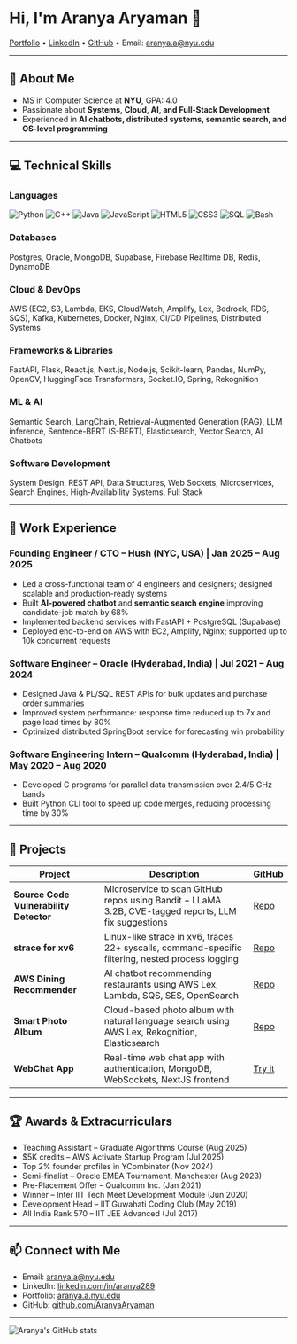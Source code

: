 # Hi, I'm Aranya Aryaman 👋

[Portfolio](https://aranya.a.nyu.edu) • [LinkedIn](https://linkedin.com/in/aranya289) • [GitHub](https://github.com/AranyaAryaman) • Email: aranya.a@nyu.edu  

---

## 🌱 About Me
- MS in Computer Science at **NYU**, GPA: 4.0  
- Passionate about **Systems, Cloud, AI, and Full-Stack Development**  
- Experienced in **AI chatbots, distributed systems, semantic search, and OS-level programming**  

---

## 💻 Technical Skills

### **Languages**
![Python](https://img.shields.io/badge/-Python-3776AB?style=flat-square&logo=python&logoColor=white)
![C++](https://img.shields.io/badge/-C++-00599C?style=flat-square&logo=c%2B%2B&logoColor=white)
![Java](https://img.shields.io/badge/-Java-F89820?style=flat-square&logo=java&logoColor=white)
![JavaScript](https://img.shields.io/badge/-JavaScript-F7DF1E?style=flat-square&logo=javascript&logoColor=black)
![HTML5](https://img.shields.io/badge/-HTML5-E34F26?style=flat-square&logo=html5&logoColor=white)
![CSS3](https://img.shields.io/badge/-CSS3-1572B6?style=flat-square&logo=css3&logoColor=white)
![SQL](https://img.shields.io/badge/-SQL-0064a5?style=flat-square&logo=postgresql&logoColor=white)
![Bash](https://img.shields.io/badge/-Bash-4EAA25?style=flat-square&logo=gnu-bash&logoColor=white)

### **Databases**
Postgres, Oracle, MongoDB, Supabase, Firebase Realtime DB, Redis, DynamoDB

### **Cloud & DevOps**
AWS (EC2, S3, Lambda, EKS, CloudWatch, Amplify, Lex, Bedrock, RDS, SQS), Kafka, Kubernetes, Docker, Nginx, CI/CD Pipelines, Distributed Systems

### **Frameworks & Libraries**
FastAPI, Flask, React.js, Next.js, Node.js, Scikit-learn, Pandas, NumPy, OpenCV, HuggingFace Transformers, Socket.IO, Spring, Rekognition

### **ML & AI**
Semantic Search, LangChain, Retrieval-Augmented Generation (RAG), LLM inference, Sentence-BERT (S-BERT), Elasticsearch, Vector Search, AI Chatbots

### **Software Development**
System Design, REST API, Data Structures, Web Sockets, Microservices, Search Engines, High-Availability Systems, Full Stack

---

## 💼 Work Experience

### **Founding Engineer / CTO** – Hush (NYC, USA) | Jan 2025 – Aug 2025
- Led a cross-functional team of 4 engineers and designers; designed scalable and production-ready systems  
- Built **AI-powered chatbot** and **semantic search engine** improving candidate-job match by 68%  
- Implemented backend services with FastAPI + PostgreSQL (Supabase)  
- Deployed end-to-end on AWS with EC2, Amplify, Nginx; supported up to 10k concurrent requests  

### **Software Engineer** – Oracle (Hyderabad, India) | Jul 2021 – Aug 2024
- Designed Java & PL/SQL REST APIs for bulk updates and purchase order summaries  
- Improved system performance: response time reduced up to 7x and page load times by 80%  
- Optimized distributed SpringBoot service for forecasting win probability  

### **Software Engineering Intern** – Qualcomm (Hyderabad, India) | May 2020 – Aug 2020
- Developed C programs for parallel data transmission over 2.4/5 GHz bands  
- Built Python CLI tool to speed up code merges, reducing processing time by 30%  

---

## 📂 Projects

| Project | Description | GitHub |
|---------|-------------|--------|
| **Source Code Vulnerability Detector** | Microservice to scan GitHub repos using Bandit + LLaMA 3.2B, CVE-tagged reports, LLM fix suggestions | [Repo](#) |
| **strace for xv6** | Linux-like strace in xv6, traces 22+ syscalls, command-specific filtering, nested process logging | [Repo](#) |
| **AWS Dining Recommender** | AI chatbot recommending restaurants using AWS Lex, Lambda, SQS, SES, OpenSearch | [Repo](#) |
| **Smart Photo Album** | Cloud-based photo album with natural language search using AWS Lex, Rekognition, Elasticsearch | [Repo](#) |
| **WebChat App** | Real-time web chat app with authentication, MongoDB, WebSockets, NextJS frontend | [Try it](#) |

---

## 🏆 Awards & Extracurriculars
- Teaching Assistant – Graduate Algorithms Course (Aug 2025)  
- $5K credits – AWS Activate Startup Program (Jul 2025)  
- Top 2% founder profiles in YCombinator (Nov 2024)  
- Semi-finalist – Oracle EMEA Tournament, Manchester (Aug 2023)  
- Pre-Placement Offer – Qualcomm Inc. (Jan 2021)  
- Winner – Inter IIT Tech Meet Development Module (Jun 2020)  
- Development Head – IIT Guwahati Coding Club (May 2019)  
- All India Rank 570 – IIT JEE Advanced (Jul 2017)  

---

## 📫 Connect with Me
- Email: aranya.a@nyu.edu  
- LinkedIn: [linkedin.com/in/aranya289](https://linkedin.com/in/aranya289)  
- Portfolio: [aranya.a.nyu.edu](https://aranya.a.nyu.edu)  
- GitHub: [github.com/AranyaAryaman](https://github.com/AranyaAryaman)

---

![Aranya's GitHub stats](https://github-readme-stats.vercel.app/api?username=AranyaAryaman&show_icons=true&theme=radical)
